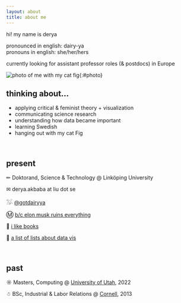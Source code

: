 ```yaml
---
layout: about
title: about me
---
```


hi! my name is derya

<p>pronounced in english: dairy-ya<br>
pronouns in english: she/her/hers<br>

currently looking for assistant professor roles (& postdocs) in Europe

</p>

<section id="about-me" markdown=1>

![photo of me with my cat fig](/assets/images/me.png){:#photo}

## thinking about...

- applying critical & feminist theory + visualization
- communicating science research
- understanding how data became important
- learning Swedish
- hanging out with my cat Fig

</section>

<br>

## present

✏ Doktorand, Science & Technology @ Linköping University

✉ derya.akbaba at liu dot se

𓅮 [@gotdairyya](https://twitter.com/gotdairyya)

Ⓜ [b/c elon musk ruins everything](https://mastodon.social/@gotdairyya)

📖 [i like books](https://www.goodreads.com/user/show/63729092-derya)

💾 [a list of lists about data vis](https://docs.google.com/spreadsheets/d/e/2PACX-1vS_SZmjPfMUKl9SvwmWno80SdKGW6MNk_BDux0oAnl3KRAeUWZtCGtV1O_Uc-r5SuKBhljZaWlAhmj7/pubhtml)

<br>

## past

☼ Masters, Computing @ [University of Utah](https://www.sci.utah.edu/the-institute.html), 2022

☃ BSc, Industrial & Labor Relations @ [Cornell](https://www.ilr.cornell.edu/), 2013
